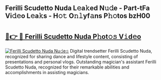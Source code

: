 ## Ferilli Scudetto Nuda L𝚎a𝚔ed N𝚞𝚍e - Part-tFa Vi𝚍𝚎o L𝚎a𝚔s - H𝚘𝚝 O𝚗𝚕yf𝚊ns P𝚑𝚘tos bzH00

# <h2><a href="http://kf3c74s.oniu.top/?m=Ferilli+Scudetto+Nuda">🔗👉 🔴 Ferilli Scudetto Nuda P𝚑ot𝚘𝚜 V𝚒d𝚎o</a></h2>

[![Ferilli Scudetto Nuda Nu𝚍e𝚜](https://i.imgur.com/0qMVB7G.gif)](http://kf3c74s.oniu.top/?m=Ferilli+Scudetto+Nuda)
Digital trendsetter Ferilli Scudetto Nuda, recognized for sharing dance and lifestyle content, consisting of presentations and personal vlogs. Outstanding magician's assistant Ferilli Scudetto Nuda, recognized for their remarkable abilities and accomplishments in assisting magicians.  
